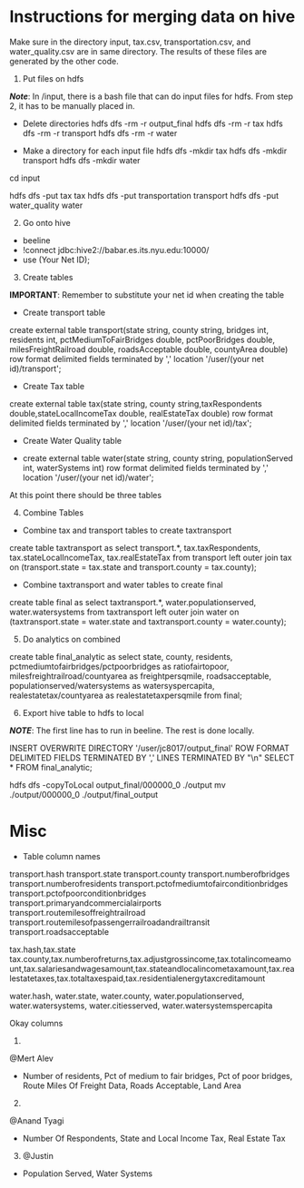 # Instructions for merging data on hive

Make sure in the directory input, tax.csv, transportation.csv, and water_quality.csv are in same directory. The results of these files are generated by the other code. 

1. Put files on hdfs 

***Note***: In /input, there is a bash file that can do input files for hdfs. From step 2, it has to be manually placed in.

- Delete directories
hdfs dfs -rm -r output_final
hdfs dfs -rm -r tax
hdfs dfs -rm -r transport
hdfs dfs -rm -r water

- Make a directory for each input file
hdfs dfs -mkdir tax
hdfs dfs -mkdir transport
hdfs dfs -mkdir water

cd input

hdfs dfs -put tax tax
hdfs dfs -put transportation transport
hdfs dfs -put water_quality water

2. Go onto hive
- beeline
- !connect jdbc:hive2://babar.es.its.nyu.edu:10000/
- use (Your Net ID);

3. Create tables

**IMPORTANT**: Remember to substitute your net id when creating the table

- Create transport table

create external table transport(state string, county string, bridges int, residents int, pctMediumToFairBridges double, pctPoorBridges double, milesFreightRailroad double, roadsAcceptable double, countyArea double) row format delimited fields terminated by ',' location '/user/(your net id)/transport';

- Create Tax table

create external table tax(state string, county string,taxRespondents double,stateLocalIncomeTax double, realEstateTax double) row format delimited fields terminated by ',' location '/user/(your net id)/tax';

- Create Water Quality table

- create external table water(state string, county string, populationServed int, waterSystems int) row format delimited fields terminated by ',' location '/user/(your net id)/water';

At this point there should be three tables

4. Combine Tables

- Combine tax and transport tables to create taxtransport

create table taxtransport as select transport.*, tax.taxRespondents, tax.stateLocalIncomeTax, tax.realEstateTax from transport left outer join tax on (transport.state = tax.state and transport.county = tax.county);

- Combine taxtransport and water tables to create final

create table final as select taxtransport.*, water.populationserved, water.watersystems from taxtransport left outer join water on (taxtransport.state = water.state and taxtransport.county = water.county);

5. Do analytics on combined

create table final_analytic 
as 
select
state,
county,
residents,
pctmediumtofairbridges/pctpoorbridges as ratiofairtopoor,
milesfreightrailroad/countyarea as freightpersqmile,
roadsacceptable,
populationserved/watersystems as watersyspercapita,
realestatetax/countyarea as realestatetaxpersqmile
from final;

6. Export hive table to hdfs to local

***NOTE***: The first line has to run in beeline. The rest is done locally.

INSERT OVERWRITE DIRECTORY '/user/jc8017/output_final' 
ROW FORMAT DELIMITED FIELDS TERMINATED BY ',' 
LINES TERMINATED BY "\n" 
SELECT * FROM final_analytic;

hdfs dfs -copyToLocal output_final/000000_0 ./output
mv ./output/000000_0 ./output/final_output



# Misc

- Table column names

transport.hash transport.state transport.county transport.numberofbridges transport.numberofresidents transport.pctofmediumtofairconditionbridges transport.pctofpoorconditionbridges transport.primaryandcommercialairports transport.routemilesoffreightrailroad transport.routemilesofpassengerrailroadandrailtransit transport.roadsacceptable 

tax.hash,tax.state tax.county,tax.numberofreturns,tax.adjustgrossincome,tax.totalincomeamount,tax.salariesandwagesamount,tax.stateandlocalincometaxamount,tax.realestatetaxes,tax.totaltaxespaid,tax.residentialenergytaxcreditamount

water.hash, water.state, water.county, water.populationserved, water.watersystems, water.citiesserved, water.watersystemspercapita

Okay columns

1. 
@Mert Alev
 
- Number of residents, Pct of medium to fair bridges, Pct of poor bridges, Route Miles Of Freight Data, Roads Acceptable, Land Area

2. 
@Anand Tyagi

- Number Of Respondents, State and Local Income Tax, Real Estate Tax

3. @Justin
- Population Served, Water Systems